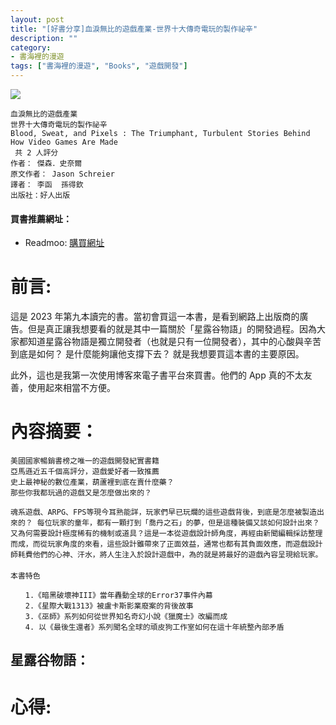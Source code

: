 ```yaml
---
layout: post
title: "[好書分享]血淚無比的遊戲產業-世界十大傳奇電玩的製作祕辛"
description: ""
category: 
- 書海裡的漫遊
tags: ["書海裡的漫遊", "Books", "遊戲開發"]
---
```


<div><a href="https://moo.im/a/blmpqI" title="血淚無比的遊戲產業"><img src="https://cdn.readmoo.com/cover/im/qecmpeg_210x315.jpg?v=0" /></a></div>

```
血淚無比的遊戲產業
世界十大傳奇電玩的製作祕辛
Blood, Sweat, and Pixels : The Triumphant, Turbulent Stories Behind How Video Games Are Made
 共 2 人評分
作者： 傑森．史奈爾  
原文作者： Jason Schreier  
譯者： 李函  孫得欽  
出版社：好人出版 
```

#### 買書推薦網址：

- Readmoo: [購買網址](https://moo.im/a/blmpqI)

# 前言:

這是 2023 年第九本讀完的書。當初會買這一本書，是看到網路上出版商的廣告。但是真正讓我想要看的就是其中一篇關於「星露谷物語」的開發過程。因為大家都知道星露谷物語是獨立開發者（也就是只有一位開發者），其中的心酸與辛苦到底是如何？ 是什麼能夠讓他支撐下去？ 就是我想要買這本書的主要原因。

此外，這也是我第一次使用博客來電子書平台來買書。他們的 App 真的不太友善，使用起來相當不方便。

# 內容摘要：

```
美國國家暢銷書榜之唯一的遊戲開發紀實書籍
亞馬遜近五千個高評分，遊戲愛好者一致推薦
史上最神秘的數位產業，葫蘆裡到底在賣什麼藥？
那些你我都玩過的遊戲又是怎麼做出來的？

魂系遊戲、ARPG、FPS等現今耳熟能詳，玩家們早已玩爛的這些遊戲背後，到底是怎麼被製造出來的？ 每位玩家的童年，都有一顆打到「喬丹之石」的夢，但是這種裝備又該如何設計出來？又為何需要設計極度稀有的機制或道具？這是一本從遊戲設計師角度，再經由新聞編輯採訪整理而成，而從玩家角度的來看，這些設計雖帶來了正面效益，通常也都有其負面效應，而遊戲設計師耗費他們的心神、汗水，將人生注入於設計遊戲中，為的就是將最好的遊戲內容呈現給玩家。
　　
本書特色

　　1.《暗黑破壞神III》當年轟動全球的Error37事件內幕
　　2.《星際大戰1313》被盧卡斯影業廢案的背後故事
　　3.《巫師》系列如何從世界知名奇幻小說《獵魔士》改編而成
　　4. 以《最後生還者》系列聞名全球的頑皮狗工作室如何在這十年統整內部矛盾　　
```

## 星露谷物語：






# 心得:

